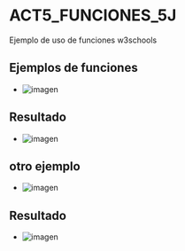 # ACT5_FUNCIONES_5J
Ejemplo de uso de funciones w3schools
## Ejemplos de funciones
- ![imagen](https://github.com/user-attachments/assets/71e9f951-e4cf-4a33-850c-10df6c022226)
## Resultado
- ![imagen](https://github.com/user-attachments/assets/0aa6b9c1-0094-4600-87c8-d125b6f143a2)
## otro ejemplo
- ![imagen](https://github.com/user-attachments/assets/fcfb392a-beb2-4ae3-8d2d-9739df64e58f)
## Resultado
- ![imagen](https://github.com/user-attachments/assets/5111a80b-60b3-4ab8-810c-0edbb8914956)
